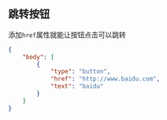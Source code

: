 ## 跳转按钮

添加`href`属性就能让按钮点击可以跳转

```json
{
    "body": [
        {
            "type": "button",
            "href": "http://www.baidu.com",
            "text": "baidu"
        }
    ]
}
```